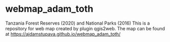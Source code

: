 # webmap_adam_toth
Tanzania Forest Reserves (2020) and National Parks (2016)
This is a repository for web map created by plugin qgis2web.
The map can be found at https://ajdamstupava.github.io/webmap_adam_toth/
